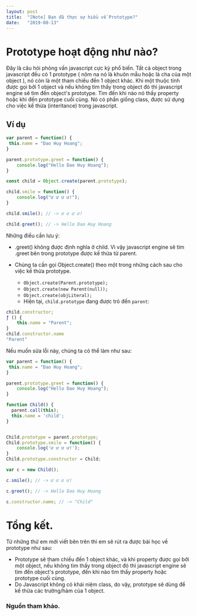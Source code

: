 ```yaml
---
layout: post
title:  "[Note] Bạn đã thực sự hiểu về Prototype?"
date:   "2019-08-13"
---
```


# Prototype hoạt động như nào?
Đây là câu hỏi phỏng vấn javascript cực kỳ phổ biến. Tất cả object trong javascript đều có 1 prototype ( nôm na nó là khuôn mẫu hoặc là cha của một object ), nó còn là một tham chiếu đến 1 object khác. Khi một thuộc tính được gọi bởi 1 object và nếu không tìm thấy trong object đó thì javascript engine sẽ tìm đến object's prototype. Tìm đến khi nào nó thấy property hoặc khi đến prototype cuối cùng. Nó có phần giống class, được sử dụng cho việc kế thừa (interitance) trong javascript.

## Ví dụ

``` javascript
var parent = function() {
 this.name = "Dao Huy Hoang";
}

parent.prototype.greet = function() {
    console.log("Hello Dao Huy Hoang");
}

const child = Object.create(parent.prototype);

child.smile = function() {
    console.log("ư ư ư ư!");
}

child.smile(); // -> ư ư ư ư!

child.greet(); // -> Hello Dao Huy Hoang
```

Những điều cần lưu ý:
* .greet() không được định nghĩa ở child. Vì vậy javascript engine sẽ tìm .greet bên trong prototype được kế thừa từ parent.

* Chúng ta cần gọi Object.create() theo một trong những cách sau cho việc kế thừa prototype.
    + `Object.create(Parent.prototype);`
    + `Object.create(new Parent(null));`
    + `Object.create(objLiteral);`
    + Hiện tại, `child.prototype` đang được trỏ đến `parent`:

```javascript
child.constructor;
ƒ () {
    this.name = "Parent";
}
child.constructor.name
"Parent"
```

Nếu muốn sửa lỗi này, chúng ta có thể làm như sau:
```javascript
var parent = function() {
 this.name = "Dao Huy Hoang";
}

parent.prototype.greet = function() {
    console.log("Hello Dao Huy Hoang");
}

function Child() {
  parent.call(this);
  this.name = 'child';
}


Child.prototype = parent.prototype;
Child.prototype.smile = function() {
    console.log('ư ư ư ư!');
}
Child.prototype.constructor = Child;

var c = new Child();

c.smile(); // -> ư ư ư ư!

c.greet(); // -> Hello Dao Huy Hoang

c.constructor.name; // -> "Child"
```

# Tổng kết.
Từ những thứ em mới viết bên trên thì em sẽ rút ra được bài học về prototype như sau:
* Prototype sẽ tham chiếu đến 1 object khác, và khi property được gọi bởi một object, nếu không tìm thấy trong object đó thì javascript engine sẽ tìm đến object's prototype, đến khi nào tìm thấy property hoặc prototype cuối cùng.
* Do Javascript không có khái niệm class, do vậy, prototype sẽ dùng để kế thừa các trường/hàm của 1 object.

### Nguồn tham khảo.


